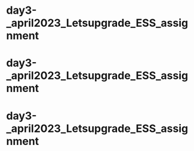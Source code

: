 # day3-_april2023_Letsupgrade_ESS_assignment
# day3-_april2023_Letsupgrade_ESS_assignment
# day3-_april2023_Letsupgrade_ESS_assignment
